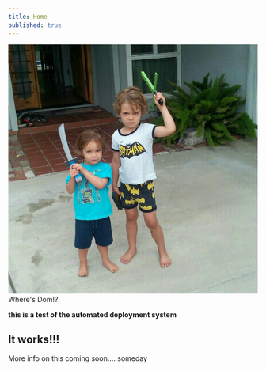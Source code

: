 ```yaml
---
title: Home
published: true
---
```


![](2015-09-01.jpg)  
Where's Dom!?

**this is a test of the automated deployment system**
## It works!!!

More info on this coming soon.... someday
